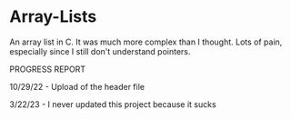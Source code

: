 # Array-Lists
An array list in C. It was much more complex than I thought. Lots of pain, especially since I still don't understand pointers.

PROGRESS REPORT

10/29/22 - Upload of the header file

3/22/23 - I never updated this project because it sucks
